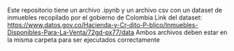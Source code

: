 Este repositorio tiene un archivo .ipynb y un archivo csv con un dataset de inmuebles recopilado por el gobierno de Colombia
Link del dataset: https://www.datos.gov.co/Hacienda-y-Cr-dito-P-blico/Inmuebles-Disponibles-Para-La-Venta/72gd-px77/data
Ambos archivos deben estar en la misma carpeta para ser ejecutados correctamente
